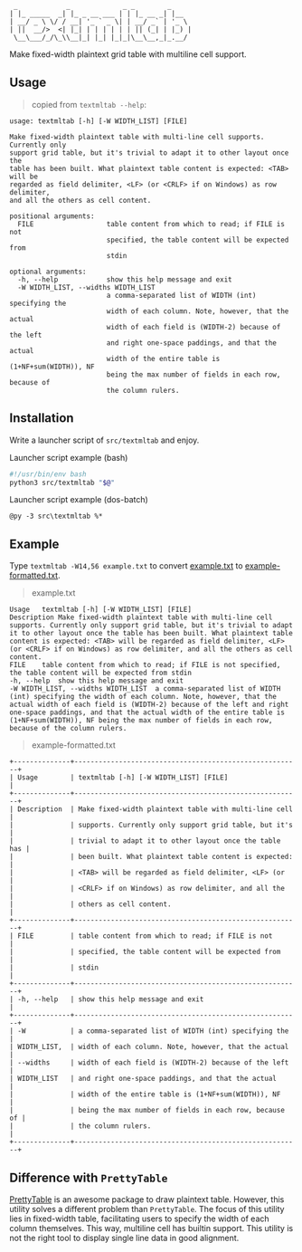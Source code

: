 ```
 _            _             _ _        _     
| |_ _____  _| |_ _ __ ___ | | |_ __ _| |__  
| __/ _ \ \/ / __| '_ ` _ \| | __/ _` | '_ \ 
| ||  __/>  <| |_| | | | | | | || (_| | |_) |
 \__\___/_/\_\\__|_| |_| |_|_|\__\__,_|_.__/ 
```

Make fixed-width plaintext grid table with multiline cell support.

Usage
-----

> copied from `textmltab --help`:

```
usage: textmltab [-h] [-W WIDTH_LIST] [FILE]

Make fixed-width plaintext table with multi-line cell supports. Currently only
support grid table, but it's trivial to adapt it to other layout once the
table has been built. What plaintext table content is expected: <TAB> will be
regarded as field delimiter, <LF> (or <CRLF> if on Windows) as row delimiter,
and all the others as cell content.

positional arguments:
  FILE                  table content from which to read; if FILE is not
                        specified, the table content will be expected from
                        stdin

optional arguments:
  -h, --help            show this help message and exit
  -W WIDTH_LIST, --widths WIDTH_LIST
                        a comma-separated list of WIDTH (int) specifying the
                        width of each column. Note, however, that the actual
                        width of each field is (WIDTH-2) because of the left
                        and right one-space paddings, and that the actual
                        width of the entire table is (1+NF+sum(WIDTH)), NF
                        being the max number of fields in each row, because of
                        the column rulers.
```

Installation
------------

Write a launcher script of `src/textmltab` and enjoy.

Launcher script example (bash)

```bash
#!/usr/bin/env bash
python3 src/textmltab "$@"
```

Launcher script example (dos-batch)

```batch
@py -3 src\textmltab %*
```

Example
-------

Type `textmltab -W14,56 example.txt` to convert [example.txt](example.txt) to [example-formatted.txt](example-formatted.txt).

> example.txt

```
Usage	textmltab [-h] [-W WIDTH_LIST] [FILE]
Description	Make fixed-width plaintext table with multi-line cell supports. Currently only support grid table, but it's trivial to adapt it to other layout once the table has been built. What plaintext table content is expected: <TAB> will be regarded as field delimiter, <LF> (or <CRLF> if on Windows) as row delimiter, and all the others as cell content.
FILE	table content from which to read; if FILE is not specified, the table content will be expected from stdin
-h, --help	show this help message and exit
-W WIDTH_LIST, --widths WIDTH_LIST	a comma-separated list of WIDTH (int) specifying the width of each column. Note, however, that the actual width of each field is (WIDTH-2) because of the left and right one-space paddings, and that the actual width of the entire table is (1+NF+sum(WIDTH)), NF being the max number of fields in each row, because of the column rulers.
```

> example-formatted.txt

```
+--------------+--------------------------------------------------------+
| Usage        | textmltab [-h] [-W WIDTH_LIST] [FILE]                  |
+--------------+--------------------------------------------------------+
| Description  | Make fixed-width plaintext table with multi-line cell  |
|              | supports. Currently only support grid table, but it's  |
|              | trivial to adapt it to other layout once the table has |
|              | been built. What plaintext table content is expected:  |
|              | <TAB> will be regarded as field delimiter, <LF> (or    |
|              | <CRLF> if on Windows) as row delimiter, and all the    |
|              | others as cell content.                                |
+--------------+--------------------------------------------------------+
| FILE         | table content from which to read; if FILE is not       |
|              | specified, the table content will be expected from     |
|              | stdin                                                  |
+--------------+--------------------------------------------------------+
| -h, --help   | show this help message and exit                        |
+--------------+--------------------------------------------------------+
| -W           | a comma-separated list of WIDTH (int) specifying the   |
| WIDTH_LIST,  | width of each column. Note, however, that the actual   |
| --widths     | width of each field is (WIDTH-2) because of the left   |
| WIDTH_LIST   | and right one-space paddings, and that the actual      |
|              | width of the entire table is (1+NF+sum(WIDTH)), NF     |
|              | being the max number of fields in each row, because of |
|              | the column rulers.                                     |
+--------------+--------------------------------------------------------+
```

## Difference with `PrettyTable`

[PrettyTable](https://pypi.org/project/PrettyTable/) is an awesome package to draw plaintext table.
However, this utility solves a different problem than `PrettyTable`.
The focus of this utility lies in fixed-width table, facilitating users to specify the width of each column themselves.
This way, multiline cell has builtin support.
This utility is not the right tool to display single line data in good alignment.
